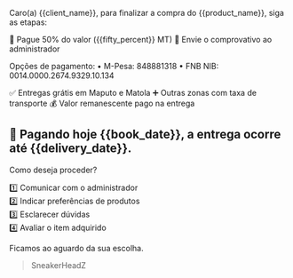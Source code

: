 Caro(a) {{client_name}}, para finalizar a compra do {{product_name}}, siga as etapas:

🔹 Pague 50% do valor ({{fifty_percent}} MT)
🔹 Envie o comprovativo ao administrador

Opções de pagamento:
• M-Pesa: 848881318
• FNB NIB: 0014.0000.2674.9329.10.134

✅ Entregas grátis em Maputo e Matola
➕ Outras zonas com taxa de transporte
💰 Valor remanescente pago na entrega

📅 Pagando hoje {{book_date}}, a entrega ocorre até {{delivery_date}}.
-------------
Como deseja proceder?

1️⃣ Comunicar com o administrador  
2️⃣ Indicar preferências de produtos  
3️⃣ Esclarecer dúvidas  
4️⃣ Avaliar o item adquirido

Ficamos ao aguardo da sua escolha.
> SneakerHeadZ